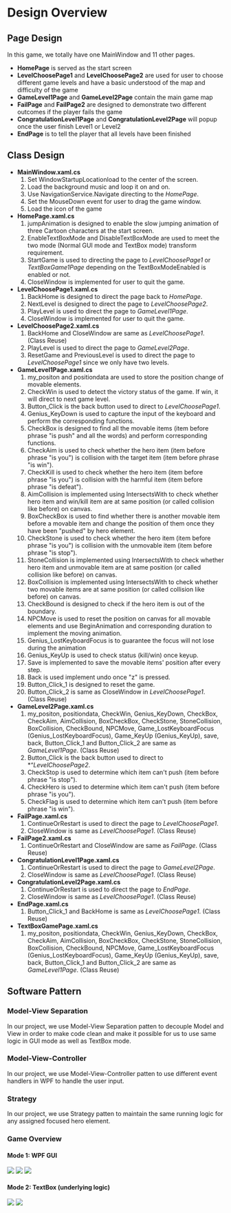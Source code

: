 # Design Overview
## Page Design
In this game, we totally have one MainWindow and 11 other pages.
- **HomePage** is served as the start screen
- **LevelChoosePage1** and **LevelChoosePage2** are used for user to choose different game levels and have a basic understood of the map and difficulty of the game
- **GameLevel1Page** and **GameLevel2Page** contain the main game map
- **FailPage** and **FailPage2** are designed to demonstrate two different outcomes if the player fails the game
- **CongratulationLevel1Page** and **CongratulationLevel2Page** will popup once the user finish Level1 or Level2
- **EndPage** is to tell the player that all levels have been finished
## Class Design
- **MainWindow.xaml.cs**
    1. Set WindowStartupLocationload to the center of the screen.
    2.	Load the background music and loop it on and on.
    3.	Use NavigationService.Navigate directing to the *HomePage*.
    4.	Set the MouseDown event for user to drag the game window.
    5.	Load the icon of the game
- **HomePage.xaml.cs**
    1.	jumpAnimation is designed to enable the slow jumping animation of three Cartoon characters at the start screen. 
    2.	EnableTextBoxMode and DisableTextBoxMode are used to meet the two mode (Normal GUI mode and TextBox mode) transform requirement.
    3.	StartGame is used to directing the page to *LevelChoosePage1* or *TextBoxGame1Page* depending on the TextBoxModeEnabled is enabled or not.
    4.	CloseWindow is implemented for user to quit the game.
- **LevelChoosePage1.xaml.cs**
    1.	BackHome is designed to direct the page back to *HomePage*.
    2.	NextLevel is designed to direct the page to *LevelChoosePage2*.
    3.	PlayLevel is used to direct the page to *GameLevel1Page*.
    4.	CloseWindow is implemented for user to quit the game.
- **LevelChoosePage2.xaml.cs**
    1.	BackHome and CloseWindow are same as *LevelChoosePage1*. (Class Reuse)
    2.	PlayLevel is used to direct the page to *GameLevel2Page*.
    3.	ResetGame and PreviousLevel is used to direct the page to *LevelChoosePage1* since we only have two levels.
- **GameLevel1Page.xaml.cs**
    1.	my_positon and positiondata are used to store the position change of movable elements.
    2.	CheckWin is used to detect the victory status of the game. If win, it will direct to next game level.
    3.	Button_Click is the back button used to direct to *LevelChoosePage1*.
    4.	Genius_KeyDown is used to capture the input of the keyboard and perform the corresponding functions.
    5.	CheckBox is designed to find all the movable items (item before phrase "is push" and all the words) and perform corresponding functions.
    6.	CheckAim is used to check whether the hero item (item before phrase "is you") is collision with the target item (item before phrase "is win"). 
    7.	CheckKill is used to check whether the hero item (item before phrase "is you") is collision with the harmful item (item before phrase "is defeat"). 
    8.	AimCollision is implemented using IntersectsWith to check whether hero item and win/kill item are at same position (or called collision like before) on canvas.
    9.	BoxCheckBox is used to find whether there is another movable item before a movable item and change the position of them once they have been "pushed" by hero element.
    10.	CheckStone is used to check whether the hero item (item before phrase "is you") is collision with the unmovable item (item before phrase "is stop"). 
    11.	StoneCollision is implemented using IntersectsWith to check whether hero item and unmovable item are at same position (or called collision like before) on canvas.
    12.	BoxCollision is implemented using IntersectsWith to check whether two movable items are at same position (or called collision like before) on canvas.
    13.	CheckBound is designed to check if the hero item is out of the boundary.
    14.	NPCMove is used to reset the position on canvas for all movable elements and use BeginAnimation and corresponding duration to implement the moving animation.
    15.	Genius_LostKeyboardFocus is to guarantee the focus will not lose during the animation
    16.	Genius_KeyUp is used to check status (kill/win) once keyup.
    17.	Save is implemented to save the movable items' position after every step.
    18.	Back is used implement undo once "z" is pressed.
    19.	Button_Click_1 is designed to reset the game.
    20.	Button_Click_2 is same as CloseWindow in *LevelChoosePage1*. (Class Reuse)
- **GameLevel2Page.xaml.cs**
    1.	my_positon, positiondata, CheckWin, Genius_KeyDown, CheckBox, CheckAim, AimCollision, BoxCheckBox, CheckStone, StoneCollision, BoxCollision, CheckBound, NPCMove, Game_LostKeyboardFocus (Genius_LostKeyboardFocus), Game_KeyUp (Genius_KeyUp), save, back, Button_Click_1 and Button_Click_2 are same as *GameLevel1Page*. (Class Reuse)
    2.	Button_Click is the back button used to direct to *“*LevelChoosePage2*.
    3.	CheckStop is used to determine which item can't push (item before phrase "is stop").
    4.	CheckHero is used to determine which item can't push (item before phrase "is you").
    5.	CheckFlag is used to determine which item can't push (item before phrase "is win").
- **FailPage.xaml.cs**
    1.	ContinueOrRestart is used to direct the page to *LevelChoosePage1*.
    2.	CloseWindow is same as *LevelChoosePage1*. (Class Reuse)
- **FailPage2.xaml.cs**
    1. ContinueOrRestart and CloseWindow are same as *FailPage*. (Class Reuse)
- **CongratulationLevel1Page.xaml.cs**
    1.	ContinueOrRestart is used to direct the page to *GameLevel2Page*.
    2.	CloseWindow is same as *LevelChoosePage1*. (Class Reuse)
- **CongratulationLevel2Page.xaml.cs**
    1.	ContinueOrRestart is used to direct the page to *EndPage*.
    2.	CloseWindow is same as *LevelChoosePage1*. (Class Reuse)
- **EndPage.xaml.cs**
    1.	Button_Click_1 and BackHome is same as *LevelChoosePage1*. (Class Reuse)
- **TextBoxGamePage.xaml.cs**
    1.	my_positon, positiondata, CheckWin, Genius_KeyDown, CheckBox, CheckAim, AimCollision, BoxCheckBox, CheckStone, StoneCollision, BoxCollision, CheckBound, NPCMove, Game_LostKeyboardFocus (Genius_LostKeyboardFocus), Game_KeyUp (Genius_KeyUp), save, back, Button_Click_1 and Button_Click_2 are same as *GameLevel1Page*. (Class Reuse)
## Software Pattern
### Model-View Separation
In our project, we use Model-View Separation patten to decouple Model and View in order to make code clean and make it possible for us to use same logic in GUI mode as well as TextBox mode.
### Model-View-Controller
In our project, we use Model-View-Controller patten to use different event handlers in WPF to handle the user input.
### Strategy
In our project, we use Strategy patten to maintain the same running logic for any assigned focused hero element.
### Game Overview
#### Mode 1: WPF GUI
![](pic/mode1.png)
![](pic/mode1level.png)
![](pic/mode1game.png)
#### Mode 2: TextBox (underlying logic)
![](pic/mode2.png)
![](pic/mode2game.png)